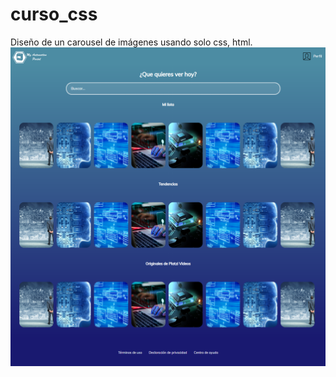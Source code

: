# curso_css
Diseño de un carousel de imágenes usando solo css, html. 
![alt text](https://github.com/george28cs/curso_css/blob/master/public/assets/images/lQZrhMXVsA.png?raw=true)
